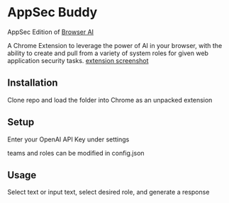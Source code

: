 # AppSec Buddy
AppSec Edition of [Browser AI](https://github.com/evanconnelly/browser-ai)

A Chrome Extension to leverage the power of AI in your browser, with the ability to create and pull from a variety of system roles for given web application security tasks. 
[extension screenshot](screenshot.png)

## Installation 
Clone repo and load the folder into Chrome as an unpacked extension 

## Setup
Enter your OpenAI API Key under settings

teams and roles can be modified in config.json

## Usage
Select text or input text, select desired role, and generate a response
